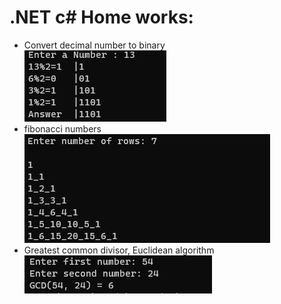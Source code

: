 # .NET c# Home works:
- Convert decimal number to binary  
![alt text](https://github.com/9KpacaB4uK/EDIBO/blob/master/dotNet/exampleImages/dectobin.jpg?raw=true)
- fibonacci numbers  
![alt text](https://github.com/9KpacaB4uK/EDIBO/blob/master/dotNet/exampleImages/fib.JPG?raw=true)
- Greatest common divisor, Euclidean algorithm  
![alt text](https://github.com/9KpacaB4uK/EDIBO/blob/master/dotNet/exampleImages/gcd.JPG?raw=true)
